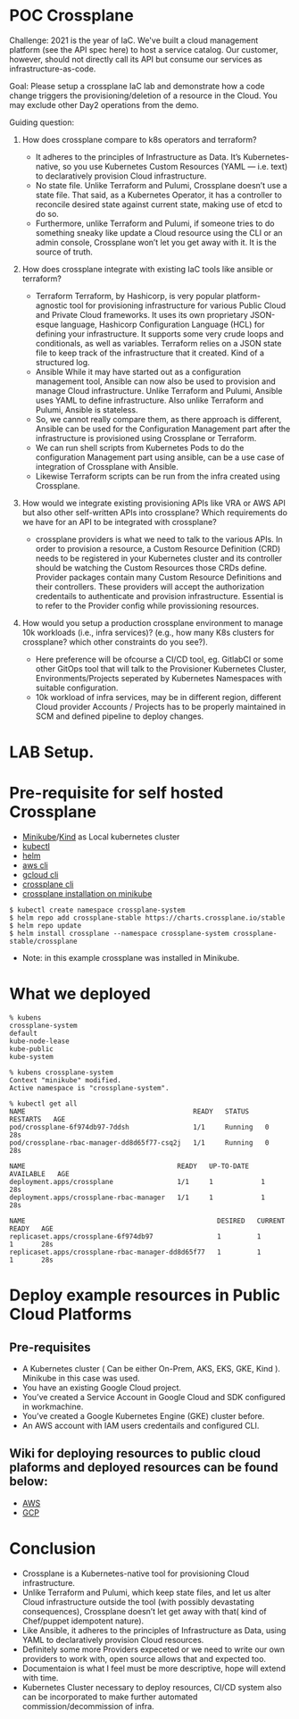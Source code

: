 # POC Crossplane

Challenge: 2021 is the year of IaC. We've built a cloud management platform (see the API spec here) to host a service catalog. Our customer, however, should not directly call its API but consume our services as infrastructure-as-code.
 
Goal: Please setup a crossplane IaC lab and demonstrate how a code change triggers the provisioning/deletion of a resource in the Cloud. You may exclude other Day2 operations from the demo.
 
Guiding question: 
1) How does crossplane compare to k8s operators and terraform?
    - It adheres to the principles of Infrastructure as Data. It’s Kubernetes-native, so you use Kubernetes Custom Resources (YAML — i.e. text) to declaratively provision Cloud infrastructure.
    - No state file. Unlike Terraform and Pulumi, Crossplane doesn’t use a state file. That said, as a Kubernetes Operator, it has a controller to reconcile desired state against current state, making use of etcd to do so. 
    - Furthermore, unlike Terraform and Pulumi, if someone tries to do something sneaky like update a Cloud resource using the CLI or an admin console, Crossplane won’t let you get away with it. It is the source of truth.

2) How does crossplane integrate with existing IaC tools like ansible or terraform?
    - Terraform
        Terraform, by Hashicorp, is very popular platform-agnostic tool for provisioning infrastructure for various Public Cloud and Private Cloud frameworks. It uses its own proprietary JSON-esque language, Hashicorp Configuration Language (HCL) for defining your infrastructure. It supports some very crude loops and conditionals, as well as variables. Terraform relies on a JSON state file to keep track of the infrastructure that it created. Kind of a structured log.
    - Ansible
        While it may have started out as a configuration management tool, Ansible can now also be used to provision and manage Cloud infrastructure. Unlike Terraform and Pulumi, Ansible uses YAML to define infrastructure. Also unlike Terraform and Pulumi, Ansible is stateless. 
    - So, we cannot really compare them, as there approach is different, Ansible can be used for the Configuration Management part after the infrastructure is provisioned using Crossplane or Terraform.
    - We can run shell scripts from Kubernetes Pods to do the configuration Management part using ansible, can be a use case of integration of Crossplane with Ansible.
    - Likewise Terraform scripts can be run from the infra created using Crossplane. 

3) How would we integrate existing provisioning APIs like VRA or AWS API but also other self-written APIs into crossplane? Which requirements do we have for an API to be integrated with crossplane?
    - crossplane providers is what we need to talk to the various APIs. In order to provision a resource, a Custom Resource Definition (CRD) needs to be registered in your Kubernetes cluster and its controller should be watching the Custom Resources those CRDs define. Provider packages contain many Custom Resource Definitions and their controllers. These providers will accept the authorization credentails to authenticate and provision infrastructure. Essential is to refer to the Provider config while provissioning resources.

4) How would you setup a production crossplane environment to manage 10k workloads (i.e., infra services)? (e.g., how many K8s clusters for crossplane? which other constraints do you see?).
    - Here preference will be ofcourse a CI/CD tool, eg. GitlabCI or some other GitOps tool that will talk to the Provisioner Kubernetes Cluster, Environments/Projects seperated by Kubernetes Namespaces with suitable configuration. 
    - 10k workload of infra services, may be in different region, different Cloud provider Accounts / Projects has to be properly maintained in SCM and defined pipeline to deploy changes.  

# LAB Setup.

# Pre-requisite for self hosted Crossplane
- [Minikube](https://minikube.sigs.k8s.io/docs/start/)/[Kind](https://github.com/kubernetes-sigs/kind) as Local kubernetes cluster
- [kubectl](https://kubernetes.io/docs/tasks/tools/)
- [helm](https://helm.sh/)
- [aws cli](https://docs.aws.amazon.com/cli/latest/userguide/install-macos.html)
- [gcloud cli](https://cloud.google.com/sdk/docs/quickstart)
- [crossplane cli](https://crossplane.io/docs/v1.4/getting-started/install-configure.html)
- [crossplane installation on minikube](https://crossplane.io/docs/v1.4/getting-started/install-configure.html)
```
$ kubectl create namespace crossplane-system
$ helm repo add crossplane-stable https://charts.crossplane.io/stable
$ helm repo update
$ helm install crossplane --namespace crossplane-system crossplane-stable/crossplane
```

* Note: in this example crossplane was installed in Minikube.

# What we deployed

```
% kubens  
crossplane-system
default
kube-node-lease
kube-public
kube-system

% kubens crossplane-system
Context "minikube" modified.
Active namespace is "crossplane-system".

% kubectl get all         
NAME                                          READY   STATUS    RESTARTS   AGE
pod/crossplane-6f974db97-7ddsh                1/1     Running   0          28s
pod/crossplane-rbac-manager-dd8d65f77-csq2j   1/1     Running   0          28s

NAME                                      READY   UP-TO-DATE   AVAILABLE   AGE
deployment.apps/crossplane                1/1     1            1           28s
deployment.apps/crossplane-rbac-manager   1/1     1            1           28s

NAME                                                DESIRED   CURRENT   READY   AGE
replicaset.apps/crossplane-6f974db97                1         1         1       28s
replicaset.apps/crossplane-rbac-manager-dd8d65f77   1         1         1       28s
```
# Deploy example resources in Public Cloud Platforms

## Pre-requisites
- A Kubernetes cluster ( Can be either On-Prem, AKS, EKS, GKE, Kind ). Minikube in this case was used.
- You have an existing Google Cloud project.
- You’ve created a Service Account in Google Cloud and SDK configured in workmachine.
- You’ve created a Google Kubernetes Engine (GKE) cluster before.
- An AWS account with IAM users credentails and configured CLI.

## Wiki for deploying resources to public cloud plaforms and deployed resources can be found below:

- [AWS](./src/aws/README.md)
- [GCP](./src/gcp/README.md)

# Conclusion

- Crossplane is a Kubernetes-native tool for provisioning Cloud infrastructure.
- Unlike Terraform and Pulumi, which keep state files, and let us alter Cloud infrastructure outside the tool (with possibly devastating consequences), Crossplane doesn’t let get away with that( kind of Chef/puppet idempotent nature).
- Like Ansible, it adheres to the principles of Infrastructure as Data, using YAML to declaratively provision Cloud resources. 
- Definitely some more Providers expeceted or we need to write our own providers to work with, open source allows that and expected too.
- Documentaion is what I feel must be more descriptive, hope will extend with time.
- Kubernetes Cluster necessary to deploy resources, CI/CD system also can be incorporated to make further automated commission/decommission of infra. 
